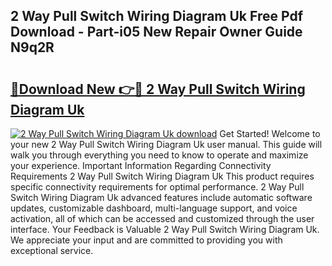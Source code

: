 ## 2 Way Pull Switch Wiring Diagram Uk Free Pdf Download - Part-i05 New Repair Owner Guide N9q2R

# <h2><a href="http://dftwq33.blite.top/?on=2+Way+Pull+Switch+Wiring+Diagram+Uk">🔗Download New 👉🔴 2 Way Pull Switch Wiring Diagram Uk</a></h2>

[![2 Way Pull Switch Wiring Diagram Uk download](https://i.imgur.com/lujVjoI.png)](http://dftwq33.blite.top/?on=2+Way+Pull+Switch+Wiring+Diagram+Uk)
Get Started! Welcome to your new 2 Way Pull Switch Wiring Diagram Uk user manual. This guide will walk you through everything you need to know to operate and maximize your experience. Important Information Regarding Connectivity Requirements 2 Way Pull Switch Wiring Diagram Uk This product requires specific connectivity requirements for optimal performance. 2 Way Pull Switch Wiring Diagram Uk advanced features include automatic software updates, customizable dashboard, multi-language support, and voice activation, all of which can be accessed and customized through the user interface. Your Feedback is Valuable 2 Way Pull Switch Wiring Diagram Uk. We appreciate your input and are committed to providing you with exceptional service.
